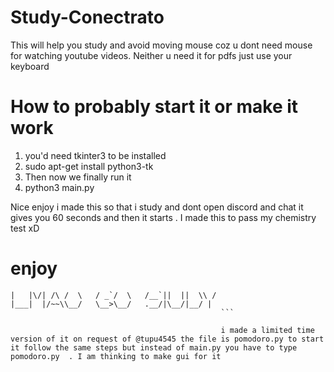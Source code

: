 # Study-Conectrato
This will help you study and avoid moving mouse coz u dont need mouse for watching youtube videos. Neither u need it for pdfs just use your keyboard



# How to probably start it or make it work
1) you'd need tkinter3 to be installed
2) sudo apt-get install python3-tk
3) Then now we finally run it
4) python3 main.py





Nice enjoy i made this so that i study and dont open discord and chat
it gives you 60 seconds and then it starts . I made this to pass my chemistry test xD







# enjoy

```             __     __  __     _____    __     
|   |\/| /\ /  \   / _`/  \   /__`||  ||  \\ / 
|___|  |/~~\\__/   \__>\__/   .__/|\__/|__/ |  
                                               ```
                                               
                                               i made a limited time version of it on request of @tupu4545 the file is pomodoro.py to start it follow the same steps but instead of main.py you have to type pomodoro.py  . I am thinking to make gui for it
